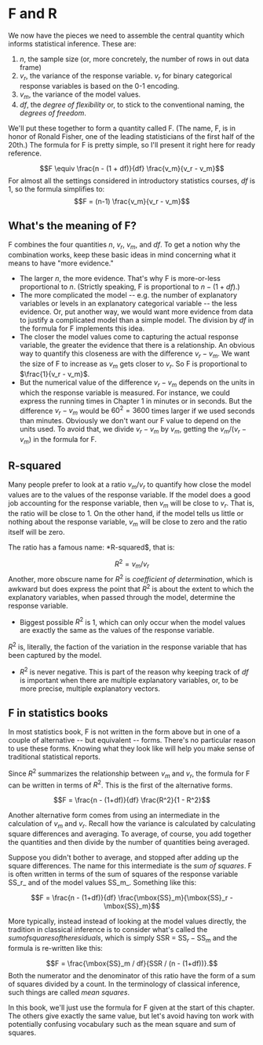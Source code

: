 # F and R

We now have the pieces we need to assemble the central quantity which informs statistical inference. These are:

1. $n$, the sample size (or, more concretely, the number of rows in out data frame)
2. $v_r$, the variance of the response variable. $v_r$ for binary categorical response variables is based on the 0-1 encoding.
3. $v_m$, the variance of the model values.
4. $df$, the *degree of flexibility* or, to stick to the conventional naming, the *degrees of freedom*.

We'll put these together to form a quantity called F. (The name, F, is in honor of Ronald Fisher, one of the leading statisticians of the first half of the 20th.) The formula for F is pretty simple, so I'll present it right here for ready reference.  

$$F \equiv \frac{n - (1 + df)}{df} \frac{v_m}{v_r - v_m}$$
For almost all the settings considered in introductory statistics courses, $df$ is 1, so the formula simplifies to:
$$F =  (n-1) \frac{v_m}{v_r - v_m}$$


## What's the meaning of F?

F combines the four quantities $n$, $v_r$, $v_m$, and $df$. To get a notion why the combination  works, keep these basic ideas in mind concerning what it means to have "more evidence."

- The larger $n$, the more evidence. That's why F is more-or-less proportional to $n$.  (Strictly speaking,  F is proportional to $n  - (1+df)$.)
- The more complicated the model -- e.g. the number of explanatory variables or levels in an explanatory categorical variable -- the less evidence. Or, put another way, we would want  more evidence from data to justify a complicated model than  a simple model. The division  by $df$ in the formula for F implements this idea.
- The closer the model values come to capturing the actual response variable, the greater the evidence that there is a relationship. An obvious 
way to quantify this closeness are with the difference $v_r - v_m$. We want the size of F to increase as  $v_m$  gets  closer  to  $v_r$. So F is proportional to  $\frac{1}{v_r - v_m}$.
- But the numerical value of the difference $v_r - v_m$ depends on the units in which the response variable  is measured.  For  instance, we could express the running  times in Chapter 1 in minutes or in seconds. But the difference $v_r - v_m$ would be $60^2 = 3600$ times larger if we  used seconds than minutes. Obviously we don't want our F value to depend on the units used. To avoid that, we divide $v_r - v_m$ by $v_m$, getting the $v_m / (v_r - v_m)$ in the formula for F.


## R-squared

Many people prefer to look at a ratio $v_m  / v_r$ to quantify how close the model values are to  the values of the response variable. If the model does a good job accounting for the response variable, then $v_m$ will be close to $v_r$. That is, the ratio will  be close to 1. On the other hand, if the model tells us little or nothing about  the response variable, $v_m$ will  be close to zero and the ratio itself  will be zero.

The  ratio has a famous name: *R-squared$,  that  is:

$$R^2 = v_m / v_r$$
Another, more  obscure name for $R^2$ is *coefficient of determination*, which is awkward but  does express the point  that $R^2$ is about  the extent to  which the explanatory variables, when  passed  through the model, determine the response variable.


- Biggest possible $R^2$ is 1,  which can only occur when the model values are exactly the same as the values of the  response variable.

$R^2$ is, literally, the faction of  the variation in the response variable that has been captured by the model. 

- $R^2$ is never negative. This is part of the reason why keeping  track of $df$ is important when there are multiple explanatory  variables, or, to be  more precise, multiple explanatory vectors. 

## F in statistics books

In most statistics book, F is not written in the form above but in one of a couple of alternative -- but  equivalent  -- forms. There's no particular reason to use these forms. Knowing what they look like  will help  you  make sense of traditional statistical reports.

Since $R^2$  summarizes the relationship  between $v_m$ and $v_r$, the formula for F can be written in terms of $R^2$. This is the first of the alternative forms.

$$F = \frac{n - (1+df)}{df} \frac{R^2}{1 - R^2}$$

Another alternative form comes from using an intermediate in the  calculation  of $v_m$ and $v_r$. Recall how the variance is calculated by calculating square differences and averaging. To average, of course, you  add together the quantities and  then  divide  by the  number of quantities  being averaged.

Suppose you didn't bother  to average, and stopped after adding up the square differences. The name for this intermediate is the  *sum of squares*.
F is often written in terms of the sum of squares of the response variable SS_r_ and of the model values SS_m_. Something like this:

$$F = \frac{n - (1+df)}{df} \frac{\mbox{SS}_m}{\mbox{SS}_r - \mbox{SS}_m}$$

More typically, instead instead  of  looking at the model  values directly,  the tradition  in  classical inference is to consider what's called the  $sum of squares of the residuals$, which is simply SSR = $\mbox{SS}_r - \mbox{SS}_m$ and the  formula is re-written like this:

$$F = \frac{\mbox{SS}_m / df}{SSR / (n -  (1+df))}.$$
Both the numerator and the denominator of this ratio have the form of a sum  of squares divided by a count. In the terminology of classical inference, such things are called *mean squares*. 

In this book, we'll just use the formula for F given at the start of this chapter. The others give exactly the same value, but let's avoid  having  ton work with potentially confusing  vocabulary such  as the  mean square and sum  of squares. 
